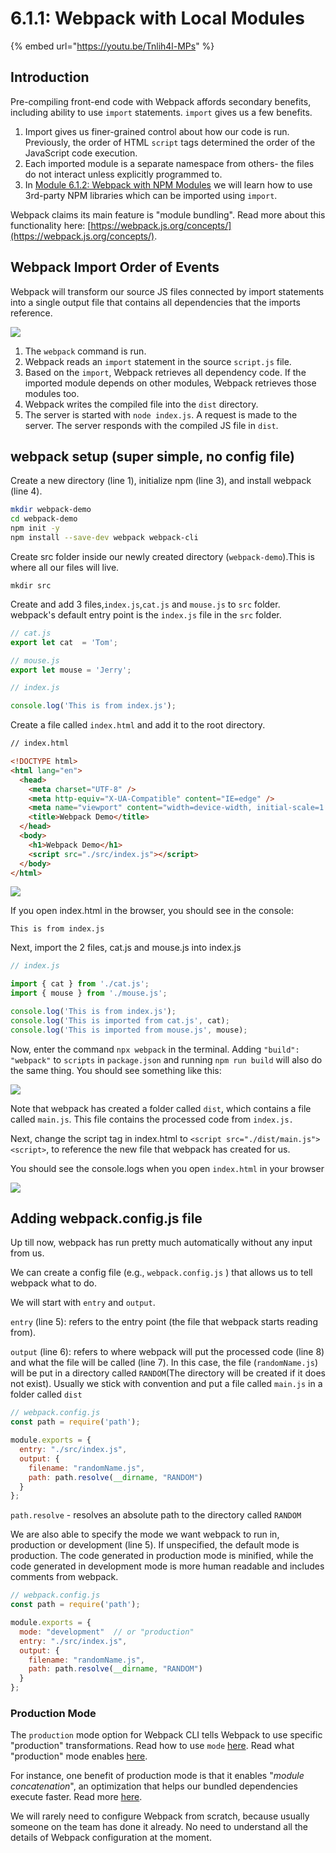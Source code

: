 # 6.1.1: Webpack with Local Modules

{% embed url="https://youtu.be/Tnlih4l-MPs" %}

## Introduction

Pre-compiling front-end code with Webpack affords secondary benefits, including ability to use `import` statements. `import` gives us a few benefits.

1. Import gives us finer-grained control about how our code is run. Previously, the order of HTML `script` tags determined the order of the JavaScript code execution.
2. Each imported module is a separate namespace from others- the files do not interact unless explicitly programmed to.
3. In [Module 6.1.2: Webpack with NPM Modules](6.1.2-webpack-with-npm-modules.md) we will learn how to use 3rd-party NPM libraries which can be imported using `import`.

Webpack claims its main feature is "module bundling". Read more about this functionality here: [https://webpack.js.org/concepts/](https://webpack.js.org/concepts/).

## Webpack Import Order of Events

Webpack will transform our source JS files connected by import statements into a single output file that contains all dependencies that the imports reference.

![](../../../.gitbook/assets/webpack-import-2.jpg)

1. The `webpack` command is run.
2. Webpack reads an `import` statement in the source `script.js` file.
3. Based on the `import`, Webpack retrieves all dependency code. If the imported module depends on other modules, Webpack retrieves those modules too.
4. Webpack writes the compiled file into the `dist` directory.
5. The server is started with `node index.js`. A request is made to the server. The server responds with the compiled JS file in `dist`.

## webpack setup (super simple, no config file)

Create a new directory (line 1), initialize npm (line 3), and install webpack (line 4).&#x20;

```bash
mkdir webpack-demo
cd webpack-demo
npm init -y
npm install --save-dev webpack webpack-cli
```

Create src folder inside our newly created directory (`webpack-demo`).This is where all our files will live.&#x20;

```
mkdir src
```

Create and add 3 files,`index.js`,`cat.js` and `mouse.js` to `src` folder. webpack's default entry point is the `index.js` file in the `src` folder.

```javascript
// cat.js
export let cat  = 'Tom';
```

```javascript
// mouse.js
export let mouse = 'Jerry'; 
```

```javascript
// index.js

console.log('This is from index.js');
```

Create a file called `index.html` and add it to the root directory.

```html
// index.html

<!DOCTYPE html>
<html lang="en">
  <head>
    <meta charset="UTF-8" />
    <meta http-equiv="X-UA-Compatible" content="IE=edge" />
    <meta name="viewport" content="width=device-width, initial-scale=1.0" />
    <title>Webpack Demo</title>
  </head>
  <body>
    <h1>Webpack Demo</h1>
    <script src="./src/index.js"></script>
  </body>
</html>
```

![](<../../.gitbook/assets/Screenshot 2021-12-14 at 11.55.05 AM.png>)

If you open index.html in the browser, you should see in the console:

```
This is from index.js
```

Next, import the 2 files, cat.js and mouse.js into index.js

```javascript
// index.js

import { cat } from './cat.js';
import { mouse } from './mouse.js';

console.log('This is from index.js');
console.log('This is imported from cat.js', cat);
console.log('This is imported from mouse.js', mouse);
```

Now, enter the command `npx webpack` in the terminal. Adding `"build": "webpack"` to `scripts` in `package.json` and running `npm run build` will also do the same thing. You should see something like this:

![](<../../.gitbook/assets/Screenshot 2021-12-14 at 12.01.42 PM.png>)

Note that webpack has created a folder called `dist`, which contains a file called `main.js`. This file contains the processed code from `index.js.`&#x20;

Next, change the script tag in index.html to `<script src="./dist/main.js"><script>`, to reference the new file that webpack has created for us.

You should see the console.logs when you open `index.html` in your browser

![](<../../.gitbook/assets/Screenshot 2021-12-13 at 2.45.57 PM.png>)

## Adding webpack.config.js file

Up till now, webpack has run pretty much automatically without any input from us.&#x20;

We can create a config file (e.g.,  `webpack.config.js` ) that allows us to tell webpack what to do.&#x20;

We will start with `entry` and `output`.&#x20;

`entry` (line 5):  refers to the entry point (the file that webpack starts reading from).

`output` (line 6): refers to where webpack will put the processed code (line 8) and what the file will be called (line 7). In this case, the file (`randomName.js`) will be put in a directory called `RANDOM`(The directory will be created if it does not exist). Usually we stick with convention and put a file called `main.js` in a folder called `dist`

```javascript
// webpack.config.js
const path = require('path');

module.exports = {
  entry: "./src/index.js",
  output: {
    filename: "randomName.js",
    path: path.resolve(__dirname, "RANDOM")
  }
};
```

`path.resolve` -  resolves an absolute path to the directory called `RANDOM`

We are also able to specify the mode we want webpack to run in, production or development (line 5). If unspecified, the default mode is production. The code generated in production mode is minified, while the code generated in development mode is more human readable and includes comments from webpack.

```javascript
// webpack.config.js
const path = require('path');

module.exports = {
  mode: "development"  // or "production"
  entry: "./src/index.js",
  output: {
    filename: "randomName.js",
    path: path.resolve(__dirname, "RANDOM")
  }
};
```

### Production Mode

The `production` mode option for Webpack CLI tells Webpack to use specific "production" transformations. Read how to use `mode` [here](https://webpack.js.org/configuration/mode/). Read what "production" mode enables [here](https://webpack.js.org/configuration/mode/#usage).

For instance, one benefit of production mode is that it enables "_module concatenation_", an optimization that helps our bundled dependencies execute faster. Read more [here](https://webpack.js.org/plugins/module-concatenation-plugin/).

We will rarely need to configure Webpack from scratch, because usually someone on the team has done it already. No need to understand all the details of Webpack configuration at the moment.
